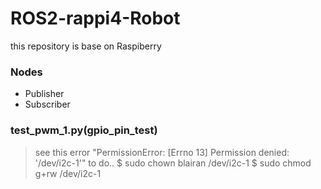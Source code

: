 # ROS2-rappi4-Robot
this repository is base on Raspiberry

### Nodes
- Publisher
- Subscriber

### test_pwm_1.py(gpio_pin_test)
> see this error "PermissionError: [Errno 13] Permission denied: '/dev/i2c-1'"  to do..
$ sudo chown blairan /dev/i2c-1
$ sudo chmod g+rw /dev/i2c-1
